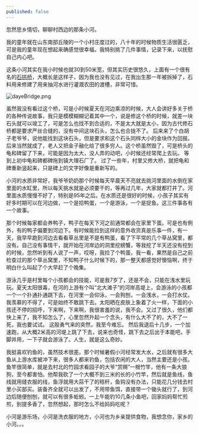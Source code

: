 ```yaml
---
published: false
---
```


忽然思乡情切，聊聊村西边的那条小河。

我的童年就在山东南部丘陵的一个小村庄度过的，八十年的时候物质生活很匮乏，可是我的童年现在想起来确感觉很幸福，我特别挑了几件事情，记录下来，以抚慰自己内心吧。

这条小河其实在我小时候也就30到50米宽，但其实历史很悠久，上面有一个很有名的[石拱桥](http://www.baike.com/wiki/%E5%A4%A7%E5%86%B6%E6%A1%A5)，大概长是这样子，因为我也没有见过，在我出生那一年被拆掉了，石料用来修建了用来抽河水进行灌溉农田的渡槽，非常可惜。

![dayeBridge.png]({{site.baseurl}}/images/dayeBridge.png)

虽然我没有看过这个桥，可是小时候夏天在河边乘凉的时候，大人会讲好多关于桥的各种传说故事，我只是模模糊糊记着其中一个，说是修这个桥的时候，就差一块石头就可以竣工了，可是怎么也找不到合适的，不是太大就是太小，因为古代修石桥都是要求严丝合缝的，没有中间这块石头，怎么也合拢不了。 后来来了个白胡子老爷爷，说他能找到这块石头，但是要求和这个石头同样大小的金块作为回报。后来当然就成了，老人又把金子融化给了很多穷人。这个桥虽然毁了，可是桥头的龟和碑留了下来，可能是因为太大，没人弄的动吧，小时候还经常爬上去玩。 等到上初中龟和碑都碑拖到镇大理石厂了。 过了一些年，村里又修大桥，就把龟和碑重新竖起来，只是碑上的文字好像是重新写的。

小河的水质非常好，我爷爷奶奶那个时候每天早晨天不亮就去挑河里面的水倒在家里面的水缸里，所以每天挑水就是必须要干的，等再过几年，大家就都打井了。河里面水质慢慢不好了，特别是95年之后。在水质还是很好的时候，小孩子其实有好多时期可以在河边做，一个是拾鸭蛋，一个是游泳，一个是捉鱼。这三件事各有一个故事。

那个时候每家都会养鸭子，鸭子在每天下河之前通常都会在家里下蛋。可是也有例外，有的鸭子偏要到河边下。有时候能捡到这样的意外收货真是乐事一件，有一天，我早早跑到河边去看看草丛里是不是有鸭蛋，看了下平常的几个草丛窝里，都没有。自己没有事情干，就开始在河岸边的洞里挖螃蟹，等我挖了半天还没有挖到的时候，忽然听到有人说了一声，哎呀，我捡了个鸭蛋，我一看，果然是自己之前检查过的那个草丛窝里，不知鸭子什么时候下的，那一整天都感觉好懊恼啊，终于明白什么叫起了个大早赶了个晚集。

游泳几乎是村里每个小孩都会的技能，可是我7岁了，还是不会，只能在浅水里玩玩。夏天太阳很毒，在河的上游有个叫“北大滩子”的河岸高堤上，会游泳的小孩都一个一个扑通扑通跳下去，在河里一会仰泳，一会狗刨，一会浅水，一会打水仗。我羡慕的不得了，可是始终不敢跳下去。太阳晒在皮肤上象着了火一样，下面的小孩还不停的招呼，下来啊，下来啊，我很害羞的说，我不会。又过了很久，他们都快上来了，我不知怎么了，心里忽然升起一个念头，有什么大不了的，大不了一死，我也要试试。 这股勇气来的突然，我至今难忘。 然后我退后十几步，一个加速跑，从大概2米高的河堤上跳了下去，说来也奇怪，跳下去之后出于本能吧，手脚并用，一下子就会游泳了。人生，就是这么奇妙。

我挺喜欢钓鱼的，虽然技术很差。那个时候暑假小河经常发大水，之后就有很多大鱼从上游水库被冲下来，很多人都来钓鱼，包括农闲的大人，当然主要还是小孩。 鱼竿很简单，就是去村北的竹园求看园子的大爷“赏赐”一根竹竿，他有一条大狼狗，至今都害怕。他帮我砍了一个大概不到三米的长的小竹竿，然后就是鱼线，鱼线就用缝衣服的线，鱼浮就用大蒜干了的秸秆，鱼钩没有办法，只能花几分钱去村里小买部买。装备齐全就可以出发了，不用带鱼饵，直接带一个锄头就行了，到河边后随便刨刨，就可以有很多蚯蚓。一上午能钓10几条小鱼吧，回家妈妈帮忙煎煎，别提多香了，忽然想起，那时怎么不给妈妈吃呢？ 

小河是游乐场，小河是洗衣服的地方，小河也为乡亲提供食物，我想念你，家乡的小河。。。

